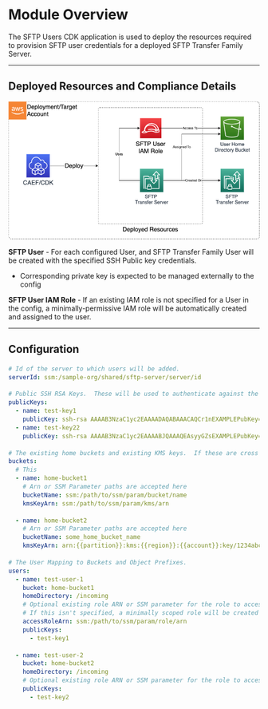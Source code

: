 # Module Overview

The SFTP Users CDK application is used to deploy the resources required to provision SFTP user credentials for a deployed SFTP Transfer Family Server.

***

## Deployed Resources and Compliance Details

![SFTPUser](../../../constructs/L3/utility/sftp-users-l3-construct/docs/SFTPUser.png)

**SFTP User** - For each configured User, and SFTP Transfer Family User will be created with the specified SSH Public key credentials.

* Corresponding private key is expected to be managed externally to the config

**SFTP User IAM Role** - If an existing IAM role is not specified for a User in the config, a minimally-permissive IAM role will be automatically created and assigned to the user.

***

## Configuration

```yaml
# Id of the server to which users will be added.
serverId: ssm:/sample-org/shared/sftp-server/server/id

# Public SSH RSA Keys.  These will be used to authenticate against the SFTP server and user
publicKeys:
  - name: test-key1
    publicKey: ssh-rsa AAAAB3NzaC1yc2EAAAADAQABAAACAQCr1nEXAMPLEPubKey==
  - name: test-key22
    publicKey: ssh-rsa AAAAB3NzaC1yc2EAAAABJQAAAQEAsyyGZsEXAMPLEPubKey==

# The existing home buckets and existing KMS keys.  If these are cross account, assure the KMS key, and S3 bucket are shared with the account this is deployed within.
buckets:
  # This 
  - name: home-bucket1
    # Arn or SSM Parameter paths are accepted here
    bucketName: ssm:/path/to/ssm/param/bucket/name
    kmsKeyArn: ssm:/path/to/ssm/param/kms/arn

  - name: home-bucket2
    # Arn or SSM Parameter paths are accepted here
    bucketName: some_home_bucket_name
    kmsKeyArn: arn:{{partition}}:kms:{{region}}:{{account}}:key/1234abcd-12ab-34cd-56ef-1234567890ab

# The User Mapping to Buckets and Object Prefixes.
users:
  - name: test-user-1
    bucket: home-bucket1
    homeDirectory: /incoming
    # Optional existing role ARN or SSM parameter for the role to access the bucket na KMS Key.
    # If this isn't specified, a minimally scoped role will be created
    accessRoleArn: ssm:/path/to/ssm/param/role/arn
    publicKeys:
      - test-key1

  - name: test-user-2
    bucket: home-bucket2
    homeDirectory: /incoming
    # Optional existing role ARN or SSM parameter for the role to access the bucket na KMS Key.
    publicKeys:
      - test-key2
```
